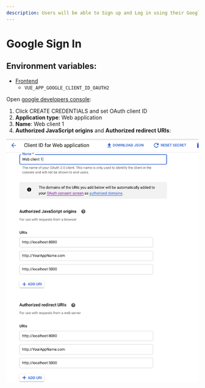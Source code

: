 ```yaml
---
description: Users will be able to Sign up and Log in using their Google account.
---
```


# Google Sign In

## Environment variables:

* [Frontend](../../getting-started/environment/frontend-vue.md)
  * `VUE_APP_GOOGLE_CLIENT_ID_OAUTH2`

Open [google developers console](https://console.developers.google.com/apis/credentials):

1. Click CREATE CREDENTIALS and set OAuth client ID
2. **Application type**: Web application
3. **Name**: Web client 1
4. **Authorized JavaScript origins** and **Authorized redirect URIs**:

![](../../.gitbook/assets/screen-shot-2020-08-21-at-23.05.21.png)



